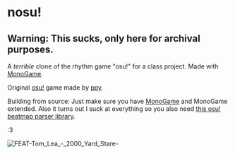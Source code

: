 # nosu!

## Warning: This sucks, only here for archival purposes.

A *terrible* clone of the rhythm game "osu!" for a class project. Made with [MonoGame](https://www.monogame.net/).


Original [osu!](https://osu.ppy.sh/home) game made by [ppy](https://github.com/ppy).

Building from source: Just make sure you have [MonoGame](https://www.monogame.net/) and MonoGame extended. Also it turns out I suck at everything so you also need [this osu! beatmap parser library](https://github.com/mrflashstudio/OsuParsers). 

:3


![FEAT-Tom_Lea_-_2000_Yard_Stare-](https://github.com/AeroGlory/nosu/assets/97137122/2379a432-c57f-4b9e-bee0-4ace44749a90)
